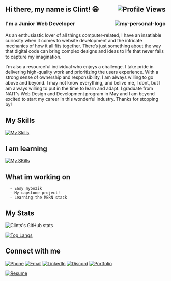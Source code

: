 <h2>Hi there, my name is Clint! 😄 <img src="https://komarev.com/ghpvc/?username=cjewett1&style=for-the-badge" alt="Profile Views" align="right"></h2>

<h3>I'm a Junior Web Developer <img src="https://user-images.githubusercontent.com/83998647/229268354-3f8b0a6e-3f62-4c8e-9fda-7411f09baef8.png" alt="my-personal-logo" align="right"></h3>

As an enthusiastic lover of all things computer-related, I have an insatiable curiosity when it comes to website development and the intricate mechanics of how it all fits together. There’s just something about the way that digital code can bring complex designs and ideas to life that never fails to capture my imagination.

I'm also a resourceful individual who enjoys a challenge. I take pride in delivering high-quality work and prioritizing the users experience. With a strong sense of ownership and responsibility, I am always willing to go above and beyond. I may not know everything, and belive me, I dont, but I am always willing to put in the time to learn and adapt. I graduate from NAIT's Web Design and Development program in May and I am beyond excited to start my career in this wonderful industry. Thanks for stopping by!

## My Skills  

[![My Skills](https://skills.thijs.gg/icons?i=html,css,js,sass,react,nextjs,php,wordpress,figma,photoshop,illustrator)](https://skills.thijs.gg) 


## I am learning 

[![My SKills](https://skills.thijs.gg/icons?i=ts,nodejs,expressjs,mongodb)](https://skills.thijs.gg)


## What im working on

```
  - Easy myoozik 
  - My capstone project!
  - Learning the MERN stack
```

## My Stats

![Clints's GitHub stats](https://github-readme-stats.vercel.app/api?username=cjewett1&show_icons=true&theme=dark) 

[![Top Langs](https://github-readme-stats.vercel.app/api/top-langs/?username=cjewett1&layout=compact&theme=dark)](https://github.com/cjewett1/github-readme-stats)

## Connect with me
[![Phone](https://img.shields.io/badge/Phone-%23333.svg?&style=for-the-badge&logo=telephone&logoColor=white)](tel:+7802424053)
[![Email](https://img.shields.io/badge/Email-%23D14836.svg?&style=for-the-badge&logo=gmail&logoColor=white)](mailto:clintondgorda@gmail.com)
[![LinkedIn](https://img.shields.io/badge/LinkedIn-%230077B5.svg?&style=for-the-badge&logo=linkedin&logoColor=white)](https://www.linkedin.com/in/clintonjewett/)
[![Discord](https://img.shields.io/badge/Discord-clint(booma)%234826-%237289DA?logo=discord&logoColor=white&style=for-the-badge)](https://discord.com/users/clint(booma)#4826)
[![Portfolio](https://img.shields.io/badge/Portfolio-Check%20out%20my%20website-blue?style=for-the-badge&logo=portfolio&logoColor=white)](https://www.clinton-gorda.com)

[![Resume](https://img.shields.io/badge/Resume-View%20my%20resume-orange?style=for-the-badge&logo=Resume-Icons&logoColor=white)](https://drive.google.com/file/d/1fO-yFbp0v9N1611nk4rxw1zoYp_w1jmg/view?usp=sharing)

